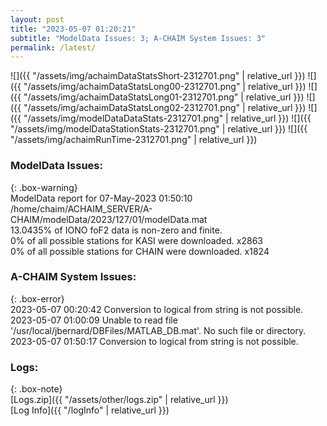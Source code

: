 ```yaml
---
layout: post
title: "2023-05-07 01:20:21"
subtitle: "ModelData Issues: 3; A-CHAIM System Issues: 3"
permalink: /latest/
---
```


![]({{ "/assets/img/achaimDataStatsShort-2312701.png" | relative_url }})
![]({{ "/assets/img/achaimDataStatsLong00-2312701.png" | relative_url }})
![]({{ "/assets/img/achaimDataStatsLong01-2312701.png" | relative_url }})
![]({{ "/assets/img/achaimDataStatsLong02-2312701.png" | relative_url }})
![]({{ "/assets/img/modelDataDataStats-2312701.png" | relative_url }})
![]({{ "/assets/img/modelDataStationStats-2312701.png" | relative_url }})
![]({{ "/assets/img/achaimRunTime-2312701.png" | relative_url }})


### ModelData Issues:  
  
{: .box-warning}  
 ModelData report for 07-May-2023 01:50:10   
 /home/chaim/ACHAIM_SERVER/A-CHAIM/modelData/2023/127/01/modelData.mat   
 13.0435% of IONO foF2 data is non-zero and finite.   
 0% of all possible stations for KASI were downloaded. x2863   
 0% of all possible stations for CHAIN were downloaded. x1824   
  
### A-CHAIM System Issues:  
  
{: .box-error}  
2023-05-07 00:20:42 Conversion to logical from string is not possible.  
2023-05-07 01:00:09 Unable to read file '/usr/local/jbernard/DBFiles/MATLAB_DB.mat'. No such file or directory.  
2023-05-07 01:50:17 Conversion to logical from string is not possible.  

### Logs:  
  
{: .box-note}  
[Logs.zip]({{ "/assets/other/logs.zip" | relative_url }})  
[Log Info]({{ "/logInfo" | relative_url }})  
